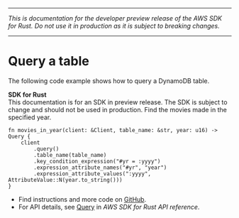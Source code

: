 --------

 *This is documentation for the developer preview release of the AWS SDK for Rust\. Do not use it in production as it is subject to breaking changes\.* 

--------

# Query a table<a name="dynamodb_Query_rust_topic"></a>

The following code example shows how to query a DynamoDB table\.

**SDK for Rust**  
This documentation is for an SDK in preview release\. The SDK is subject to change and should not be used in production\.
Find the movies made in the specified year\.  

```
fn movies_in_year(client: &Client, table_name: &str, year: u16) -> Query {
    client
        .query()
        .table_name(table_name)
        .key_condition_expression("#yr = :yyyy")
        .expression_attribute_names("#yr", "year")
        .expression_attribute_values(":yyyy", AttributeValue::N(year.to_string()))
}
```
+  Find instructions and more code on [GitHub](https://github.com/awsdocs/aws-doc-sdk-examples/tree/main/rust_dev_preview/dynamodb#code-examples)\. 
+  For API details, see [Query](https://awslabs.github.io/aws-sdk-rust/) in *AWS SDK for Rust API reference*\. 